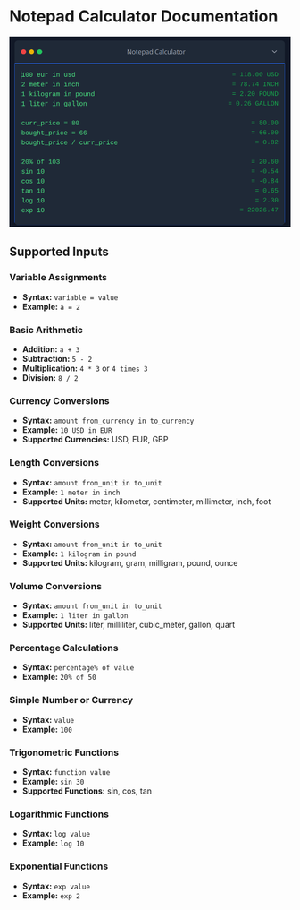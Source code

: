 # Notepad Calculator Documentation

![alt text](image.png)

## Supported Inputs

### Variable Assignments
- **Syntax:** `variable = value`
- **Example:** `a = 2`

### Basic Arithmetic
- **Addition:** `a + 3`
- **Subtraction:** `5 - 2`
- **Multiplication:** `4 * 3` or `4 times 3`
- **Division:** `8 / 2`

### Currency Conversions
- **Syntax:** `amount from_currency in to_currency`
- **Example:** `10 USD in EUR`
- **Supported Currencies:** USD, EUR, GBP

### Length Conversions
- **Syntax:** `amount from_unit in to_unit`
- **Example:** `1 meter in inch`
- **Supported Units:** meter, kilometer, centimeter, millimeter, inch, foot

### Weight Conversions
- **Syntax:** `amount from_unit in to_unit`
- **Example:** `1 kilogram in pound`
- **Supported Units:** kilogram, gram, milligram, pound, ounce

### Volume Conversions
- **Syntax:** `amount from_unit in to_unit`
- **Example:** `1 liter in gallon`
- **Supported Units:** liter, milliliter, cubic_meter, gallon, quart

### Percentage Calculations
- **Syntax:** `percentage% of value`
- **Example:** `20% of 50`

### Simple Number or Currency
- **Syntax:** `value`
- **Example:** `100`

### Trigonometric Functions
- **Syntax:** `function value`
- **Example:** `sin 30`
- **Supported Functions:** sin, cos, tan

### Logarithmic Functions
- **Syntax:** `log value`
- **Example:** `log 10`

### Exponential Functions
- **Syntax:** `exp value`
- **Example:** `exp 2`